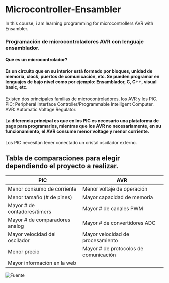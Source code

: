 # Microcontroller-Ensambler
In this course, i am learning programming for microcontrollers AVR with Ensambler.
### Programación de microcontroladores AVR con lenguaje ensamblador.
#### Qué es un microcontrolador?
#### Es un circuito que en su interior está formado por bloques, unidad de memoria, clock, puertos de comunicación, etc. Se pueden programar en lenguajes de bajo nivel como por ejemplo: Ensamblador, C, C++, visual basic, etc.
Existen dos principales familias de microcontroladores, los AVR y los PIC.
PIC: Peripheral Interface Controller/Programmable Intelligent Computer.
AVR: Automatic Voltage Regulator.

#### La diferencia principal es que en los PIC es necesario una plataforma de pago para programarlos, mientras que los AVR no necesariamente, en su funcionamiento, el AVR consume menor voltage y menor corriente.
Los PIC necesitan tener conectado un cristal oscilador externo.

## Tabla de comparaciones para elegir dependiendo el proyecto a realizar.

PIC  | AVR 
------------- | -------------
Menor consumo de corriente  | Menor voltaje de operación
Menor tamaño (# de pines)  | Mayor capacidad de memoria
Mayor # de contadores/timers  | Mayor # de canales PWM
Mayor # de comparadores analog  | Mayor # de convertidores ADC
Mayor velocidad del oscilador  | Mayor velocidad de procesamiento
Menor precio  | Mayor # de protocolos de comunicación
Mayor información en la web  |

![**Fuente**](https://www.youtube.com/@JNorbertoMartinez)


